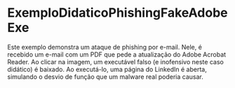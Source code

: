 # ExemploDidaticoPhishingFakeAdobeExe
Este exemplo demonstra um ataque de phishing por e-mail. Nele, é recebido um e-mail com um PDF que pede a atualização do Adobe Acrobat Reader.  Ao clicar na imagem, um executável falso (e inofensivo neste caso didático) é baixado. Ao executá-lo, uma página do LinkedIn é aberta, simulando o desvio de função que um malware real poderia causar.
